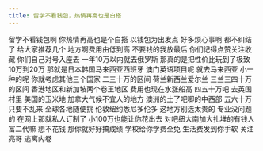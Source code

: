 ```yaml
---
title: 留学不看钱包，热情再高也是白搭
---
```

留学不看钱包啊
你热情再高也是个白搭
以钱包为出发点
好多烦心事啊
都不纠结了
给大家推荐几个
地方啊费用由低到高
不要钱的我放最后
你们记得点赞关注收藏
你们自己对号入座去
一年10万以内就去俄罗斯
那真的是把性价比玩到了极致
10万到20万
那就是日本韩国马来西亚西班牙
澳门英语项目呢
就去马来西亚
小一种的呢
你就考虑其他三个国家
二三十万的区间
荷兰新西兰爱尔兰
三兰三四十万的区间
香港地区和新加坡两个卷王地区
费用也现在水涨船高
四五十万吧
去英国村里
美国的玉米地
加拿大气候不宜人的地方
澳洲的土了吧唧的中西部
五六十万
只要不乱来
全球各地随便挑
伦敦纽约悉尼多伦多
这地方别选太贵的
专业没问题的
在网上那就私人订制了
小100万也能让你花出去
对吧纽大南加大扎堆的有钱人
富二代嘛
想不花钱
那你就好好搞成绩
学校给你学费全免
生活费发到你手软
关注亮哥
逃离内卷
